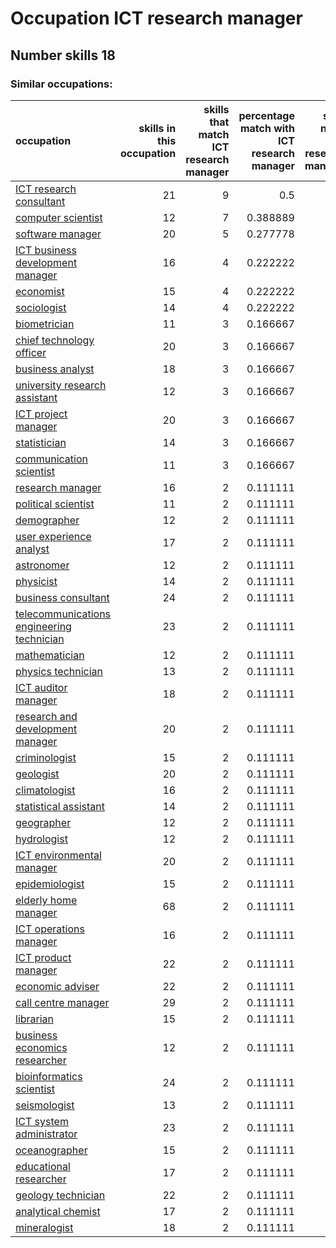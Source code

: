 # Occupation ICT research manager
## Number skills 18
### Similar occupations:
| occupation                                                                                |   skills in this occupation |   skills that match ICT research manager |   percentage match with ICT research manager |   skills not in ICT research manager |
|:------------------------------------------------------------------------------------------|----------------------------:|-----------------------------------------:|---------------------------------------------:|-------------------------------------:|
| [ICT research consultant](ICT_research_consultant.md)                                     |                          21 |                                        9 |                                     0.5      |                                   12 |
| [computer scientist](computer_scientist.md)                                               |                          12 |                                        7 |                                     0.388889 |                                    5 |
| [software manager](software_manager.md)                                                   |                          20 |                                        5 |                                     0.277778 |                                   15 |
| [ICT business development manager](ICT_business_development_manager.md)                   |                          16 |                                        4 |                                     0.222222 |                                   12 |
| [economist](economist.md)                                                                 |                          15 |                                        4 |                                     0.222222 |                                   11 |
| [sociologist](sociologist.md)                                                             |                          14 |                                        4 |                                     0.222222 |                                   10 |
| [biometrician](biometrician.md)                                                           |                          11 |                                        3 |                                     0.166667 |                                    8 |
| [chief technology officer](chief_technology_officer.md)                                   |                          20 |                                        3 |                                     0.166667 |                                   17 |
| [business analyst](business_analyst.md)                                                   |                          18 |                                        3 |                                     0.166667 |                                   15 |
| [university research assistant](university_research_assistant.md)                         |                          12 |                                        3 |                                     0.166667 |                                    9 |
| [ICT project manager](ICT_project_manager.md)                                             |                          20 |                                        3 |                                     0.166667 |                                   17 |
| [statistician](statistician.md)                                                           |                          14 |                                        3 |                                     0.166667 |                                   11 |
| [communication scientist](communication_scientist.md)                                     |                          11 |                                        3 |                                     0.166667 |                                    8 |
| [research manager](research_manager.md)                                                   |                          16 |                                        2 |                                     0.111111 |                                   14 |
| [political scientist](political_scientist.md)                                             |                          11 |                                        2 |                                     0.111111 |                                    9 |
| [demographer](demographer.md)                                                             |                          12 |                                        2 |                                     0.111111 |                                   10 |
| [user experience analyst](user_experience_analyst.md)                                     |                          17 |                                        2 |                                     0.111111 |                                   15 |
| [astronomer](astronomer.md)                                                               |                          12 |                                        2 |                                     0.111111 |                                   10 |
| [physicist](physicist.md)                                                                 |                          14 |                                        2 |                                     0.111111 |                                   12 |
| [business consultant](business_consultant.md)                                             |                          24 |                                        2 |                                     0.111111 |                                   22 |
| [telecommunications engineering technician](telecommunications_engineering_technician.md) |                          23 |                                        2 |                                     0.111111 |                                   21 |
| [mathematician](mathematician.md)                                                         |                          12 |                                        2 |                                     0.111111 |                                   10 |
| [physics technician](physics_technician.md)                                               |                          13 |                                        2 |                                     0.111111 |                                   11 |
| [ICT auditor manager](ICT_auditor_manager.md)                                             |                          18 |                                        2 |                                     0.111111 |                                   16 |
| [research and development manager](research_and_development_manager.md)                   |                          20 |                                        2 |                                     0.111111 |                                   18 |
| [criminologist](criminologist.md)                                                         |                          15 |                                        2 |                                     0.111111 |                                   13 |
| [geologist](geologist.md)                                                                 |                          20 |                                        2 |                                     0.111111 |                                   18 |
| [climatologist](climatologist.md)                                                         |                          16 |                                        2 |                                     0.111111 |                                   14 |
| [statistical assistant](statistical_assistant.md)                                         |                          14 |                                        2 |                                     0.111111 |                                   12 |
| [geographer](geographer.md)                                                               |                          12 |                                        2 |                                     0.111111 |                                   10 |
| [hydrologist](hydrologist.md)                                                             |                          12 |                                        2 |                                     0.111111 |                                   10 |
| [ICT environmental manager](ICT_environmental_manager.md)                                 |                          20 |                                        2 |                                     0.111111 |                                   18 |
| [epidemiologist](epidemiologist.md)                                                       |                          15 |                                        2 |                                     0.111111 |                                   13 |
| [elderly home manager](elderly_home_manager.md)                                           |                          68 |                                        2 |                                     0.111111 |                                   66 |
| [ICT operations manager](ICT_operations_manager.md)                                       |                          16 |                                        2 |                                     0.111111 |                                   14 |
| [ICT product manager](ICT_product_manager.md)                                             |                          22 |                                        2 |                                     0.111111 |                                   20 |
| [economic adviser](economic_adviser.md)                                                   |                          22 |                                        2 |                                     0.111111 |                                   20 |
| [call centre manager](call_centre_manager.md)                                             |                          29 |                                        2 |                                     0.111111 |                                   27 |
| [librarian](librarian.md)                                                                 |                          15 |                                        2 |                                     0.111111 |                                   13 |
| [business economics researcher](business_economics_researcher.md)                         |                          12 |                                        2 |                                     0.111111 |                                   10 |
| [bioinformatics scientist](bioinformatics_scientist.md)                                   |                          24 |                                        2 |                                     0.111111 |                                   22 |
| [seismologist](seismologist.md)                                                           |                          13 |                                        2 |                                     0.111111 |                                   11 |
| [ICT system administrator](ICT_system_administrator.md)                                   |                          23 |                                        2 |                                     0.111111 |                                   21 |
| [oceanographer](oceanographer.md)                                                         |                          15 |                                        2 |                                     0.111111 |                                   13 |
| [educational researcher](educational_researcher.md)                                       |                          17 |                                        2 |                                     0.111111 |                                   15 |
| [geology technician](geology_technician.md)                                               |                          22 |                                        2 |                                     0.111111 |                                   20 |
| [analytical chemist](analytical_chemist.md)                                               |                          17 |                                        2 |                                     0.111111 |                                   15 |
| [mineralogist](mineralogist.md)                                                           |                          18 |                                        2 |                                     0.111111 |                                   16 |
